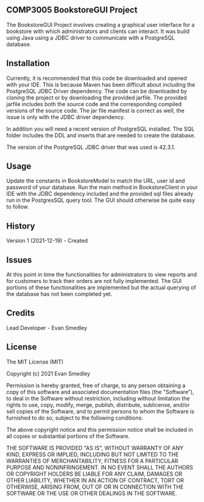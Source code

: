 ## COMP3005 BookstoreGUI Project

The BookstoreGUI Project involves creating a graphical user interface for a bookstore with which administrators and clients can interact. It was build using Java using a JDBC driver to communicate with a PostgreSQL database.

## Installation

Currently, it is recommended that this code be downloaded and opened with your IDE. This is because Maven has been difficult about including the PostgreSQL JDBC Driver dependency. The code can be downloaded by cloning the project or by downloading the provided jarfile. The provided jarfile includes both the source code and the corresponding compiled versions of the source code. The jar file manifest is correct as well, the issue is only with the JDBC driver dependency.

In addition you will need a recent version of PostgreSQL installed. The SQL folder includes the DDL and inserts that are needed to create the database.

The version of the PostgreSQL JDBC driver that was used is 42.3.1.

## Usage

Update the constants in BookstoreModel to match the URL, user id and password of your database. Run the main method in BookstoreClient in your IDE with the JDBC dependency included and the provided sql files already run in the PostgresSQL query tool. The GUI should otherwise be quite easy to follow.

## History

Version 1 (2021-12-19) - Created

## Issues

At this point in time the functionalities for administrators to view reports and for customers to track their orders are not fully implemented. The GUI portions of these functionalities are implemented but the actual querying of the database has not been completed yet.

## Credits

Lead Developer - Evan Smedley

## License

The MIT License (MIT)

Copyright (c) 2021 Evan Smedley

Permission is hereby granted, free of charge, to any person obtaining a copy of this software and associated documentation files (the "Software"), to deal in the Software without restriction, including without limitation the rights to use, copy, modify, merge, publish, distribute, sublicense, and/or sell copies of the Software, and to permit persons to whom the Software is furnished to do so, subject to the following conditions:

The above copyright notice and this permission notice shall be included in all copies or substantial portions of the Software.

THE SOFTWARE IS PROVIDED "AS IS", WITHOUT WARRANTY OF ANY KIND, EXPRESS OR IMPLIED, INCLUDING BUT NOT LIMITED TO THE WARRANTIES OF MERCHANTABILITY, FITNESS FOR A PARTICULAR PURPOSE AND NONINFRINGEMENT. IN NO EVENT SHALL THE AUTHORS OR COPYRIGHT HOLDERS BE LIABLE FOR ANY CLAIM, DAMAGES OR OTHER LIABILITY, WHETHER IN AN ACTION OF CONTRACT, TORT OR OTHERWISE, ARISING FROM, OUT OF OR IN CONNECTION WITH THE SOFTWARE OR THE USE OR OTHER DEALINGS IN THE SOFTWARE.
